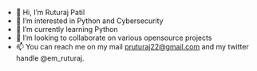 - 👋 Hi, I’m Ruturaj Patil
- 👀 I’m interested in Python and Cybersecurity
- 🌱 I’m currently learning Python
- 💞️ I’m looking to collaborate on various opensource projects
- 📫 You can reach me on my mail pruturaj22@gmail.com and my twitter handle @em_ruturaj.

<!---
Ruturaj08/Ruturaj08 is a ✨ special ✨ repository because its `README.md` (this file) appears on your GitHub profile.
You can click the Preview link to take a look at your changes.
--->
